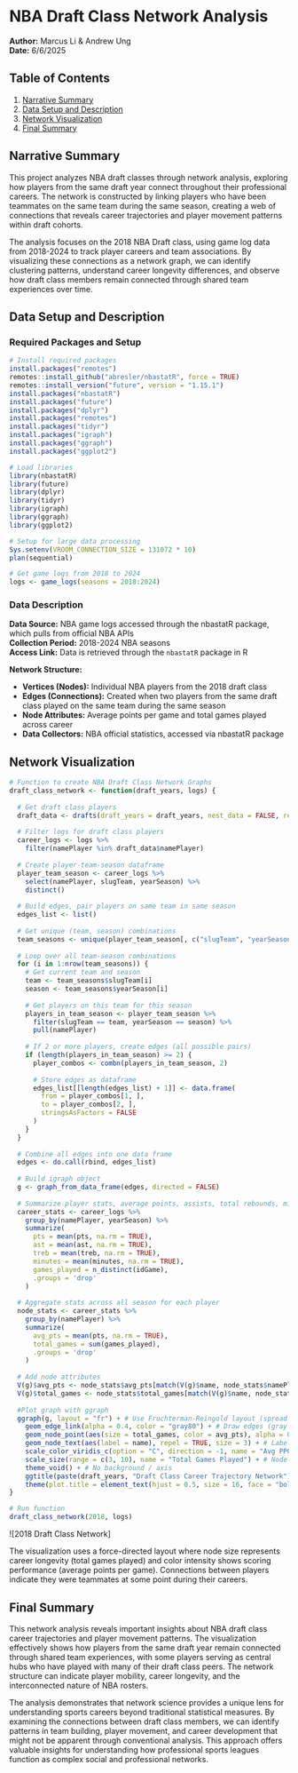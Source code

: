 # NBA Draft Class Network Analysis

**Author:** Marcus Li & Andrew Ung  
**Date:** 6/6/2025

## Table of Contents
1. [Narrative Summary](#narrative-summary)
2. [Data Setup and Description](#data-setup-and-description)
3. [Network Visualization](#network-visualization)
4. [Final Summary](#final-summary)

## Narrative Summary

This project analyzes NBA draft classes through network analysis, exploring how players from the same draft year connect throughout their professional careers. The network is constructed by linking players who have been teammates on the same team during the same season, creating a web of connections that reveals career trajectories and player movement patterns within draft cohorts.

The analysis focuses on the 2018 NBA Draft class, using game log data from 2018-2024 to track player careers and team associations. By visualizing these connections as a network graph, we can identify clustering patterns, understand career longevity differences, and observe how draft class members remain connected through shared team experiences over time.

## Data Setup and Description

### Required Packages and Setup
```r
# Install required packages
install.packages("remotes")
remotes::install_github("abresler/nbastatR", force = TRUE)
remotes::install_version("future", version = "1.15.1")
install.packages("nbastatR")
install.packages("future")
install.packages("dplyr")
install.packages("remotes")
install.packages("tidyr")
install.packages("igraph")
install.packages("ggraph")
install.packages("ggplot2")

# Load libraries
library(nbastatR)
library(future)
library(dplyr)
library(tidyr)
library(igraph)
library(ggraph)
library(ggplot2)

# Setup for large data processing
Sys.setenv(VROOM_CONNECTION_SIZE = 131072 * 10)
plan(sequential)

# Get game logs from 2018 to 2024 
logs <- game_logs(seasons = 2018:2024)
```

### Data Description
**Data Source:** NBA game logs accessed through the nbastatR package, which pulls from official NBA APIs  
**Collection Period:** 2018-2024 NBA seasons  
**Access Link:** Data is retrieved through the `nbastatR` package in R

**Network Structure:**
- **Vertices (Nodes):** Individual NBA players from the 2018 draft class
- **Edges (Connections):** Created when two players from the same draft class played on the same team during the same season
- **Node Attributes:** Average points per game and total games played across career
- **Data Collectors:** NBA official statistics, accessed via nbastatR package

## Network Visualization

```r
# Function to create NBA Draft Class Network Graphs
draft_class_network <- function(draft_years, logs) {
  
  # Get draft class players
  draft_data <- drafts(draft_years = draft_years, nest_data = FALSE, return_message = TRUE)
  
  # Filter logs for draft class players
  career_logs <- logs %>%
    filter(namePlayer %in% draft_data$namePlayer)
  
  # Create player-team-season dataframe
  player_team_season <- career_logs %>%
    select(namePlayer, slugTeam, yearSeason) %>%
    distinct()
  
  # Build edges, pair players on same team in same season
  edges_list <- list()
  
  # Get unique (team, season) combinations
  team_seasons <- unique(player_team_season[, c("slugTeam", "yearSeason")])
  
  # Loop over all team-season combinations
  for (i in 1:nrow(team_seasons)) {
    # Get current team and season
    team <- team_seasons$slugTeam[i]
    season <- team_seasons$yearSeason[i]
    
    # Get players on this team for this season
    players_in_team_season <- player_team_season %>%
      filter(slugTeam == team, yearSeason == season) %>%
      pull(namePlayer)
    
    # If 2 or more players, create edges (all possible pairs)
    if (length(players_in_team_season) >= 2) {
      player_combos <- combn(players_in_team_season, 2)
      
      # Store edges as dataframe
      edges_list[[length(edges_list) + 1]] <- data.frame(
        from = player_combos[1, ],
        to = player_combos[2, ],
        stringsAsFactors = FALSE
      )
    }
  }
  
  # Combine all edges into one data frame
  edges <- do.call(rbind, edges_list)
  
  # Build igraph object
  g <- graph_from_data_frame(edges, directed = FALSE)
  
  # Summarize player stats, average points, assists, total rebounds, minutes and games played
  career_stats <- career_logs %>%
    group_by(namePlayer, yearSeason) %>%
    summarize(
      pts = mean(pts, na.rm = TRUE),
      ast = mean(ast, na.rm = TRUE),
      treb = mean(treb, na.rm = TRUE),
      minutes = mean(minutes, na.rm = TRUE),
      games_played = n_distinct(idGame),
      .groups = 'drop'
    )
  
  # Aggregate stats across all season for each player
  node_stats <- career_stats %>%
    group_by(namePlayer) %>%
    summarize(
      avg_pts = mean(pts, na.rm = TRUE),
      total_games = sum(games_played),
      .groups = 'drop'
    )
  
  # Add node attributes
  V(g)$avg_pts <- node_stats$avg_pts[match(V(g)$name, node_stats$namePlayer)] # avg_pts = average points per game across career
  V(g)$total_games <- node_stats$total_games[match(V(g)$name, node_stats$namePlayer)] # total_games = total games played across career
  
  #Plot graph with ggraph
  ggraph(g, layout = "fr") + # Use Fruchterman-Reingold layout (spread out nicely)
    geom_edge_link(alpha = 0.4, color = "gray80") + # Draw edges (gray lines, semi-transparent)
    geom_node_point(aes(size = total_games, color = avg_pts), alpha = 0.9) + # Draw nodes (size = games played, color = avg pts)
    geom_node_text(aes(label = name), repel = TRUE, size = 3) + # Label nodes (with repel to avoid overlapping text!)
    scale_color_viridis_c(option = "C", direction = -1, name = "Avg PPG") + # Color scale = viridis color palette (C), reversed
    scale_size(range = c(3, 10), name = "Total Games Played") + # Node size scale
    theme_void() + # No background / axis
    ggtitle(paste(draft_years, "Draft Class Career Trajectory Network")) + # Title of the plot
    theme(plot.title = element_text(hjust = 0.5, size = 16, face = "bold")) # Title formatting (centered, bold)
}

# Run function
draft_class_network(2018, logs)
```

![2018 Draft Class Network]



The visualization uses a force-directed layout where node size represents career longevity (total games played) and color intensity shows scoring performance (average points per game). Connections between players indicate they were teammates at some point during their careers.

## Final Summary

This network analysis reveals important insights about NBA draft class career trajectories and player movement patterns. The visualization effectively shows how players from the same draft year remain connected through shared team experiences, with some players serving as central hubs who have played with many of their draft class peers. The network structure can indicate player mobility, career longevity, and the interconnected nature of NBA rosters.

The analysis demonstrates that network science provides a unique lens for understanding sports careers beyond traditional statistical measures. By examining the connections between draft class members, we can identify patterns in team building, player movement, and career development that might not be apparent through conventional analysis. This approach offers valuable insights for understanding how professional sports leagues function as complex social and professional networks.
